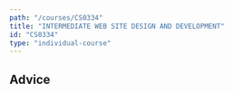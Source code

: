```yaml
---
path: "/courses/CS0334"
title: "INTERMEDIATE WEB SITE DESIGN AND DEVELOPMENT"
id: "CS0334"
type: "individual-course"
---
```


## Advice

